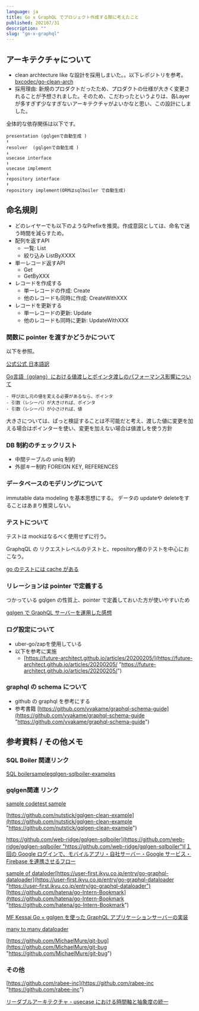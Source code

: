 ```yaml
---
language: ja
title: Go x GraphQL でプロジェクト作成する際に考えたこと
published: 202107/31
description: ""
slug: "go-x-graphql"
---
```


## アーキテクチャについて

- clean archtecture like な設計を採用しまいた。。以下レポジトリを参考。 [bxcodec/go-clean-arch](https://github.com/bxcodec/go-clean-arch)
- 採用理由: 新規のプロダクトだったため、プロダクトの仕様が大きく変更されることが予想されました。そのため、こだわったというよりは、各Layerが多すぎず少なすぎないアーキテクチャがよいかなと思い、この設計にしました。

全体的な依存関係は以下です。

    presentation (gqlgenで自動生成 )
    ↑
    resolver  (gqlgenで自動生成 )
    ↓
    usecase interface
    ↑
    usecase implement
    ↓
    repository interface
    ↑
    repository implement(ORMはsqlboiler で自動生成)

## 命名規則

- どのレイヤーでも以下のようなPrefixを推奨。作成意図としては、命名で迷う時間を減らすため。
- 配列を返すAPI
  - 一覧: List
  - 絞り込み ListByXXXX
- 単一レコード返すAPI
  - Get
  - GetByXXX
- レコードを作成する
  - 単一レコードの作成: Create
  - 他のレコードも同時に作成: CreateWithXXX
- レコードを更新する
  - 単一レコードの更新: Update
  - 他のレコードも同時に更新: UpdateWithXXX

### 関数に pointer を渡すかどうかについて

以下を参照。

[公式](https://golang.org/doc/faq#methods_on_values_or_pointers)[公式 日本語訳](http://golang.jp/go_faq#methods_on_values_or_pointers)

[Go言語（golang）における値渡しとポインタ渡しのパフォーマンス影響について](https://medium.com/finatext/go%E8%A8%80%E8%AA%9E-golang-%E3%81%AB%E3%81%8A%E3%81%91%E3%82%8B%E5%80%A4%E6%B8%A1%E3%81%97%E3%81%A8%E3%83%9D%E3%82%A4%E3%83%B3%E3%82%BF%E6%B8%A1%E3%81%97%E3%81%AE%E3%83%91%E3%83%95%E3%82%A9%E3%83%BC%E3%83%9E%E3%83%B3%E3%82%B9%E5%BD%B1%E9%9F%BF%E3%81%AB%E3%81%A4%E3%81%84%E3%81%A6-70aa3605adc5)

    - 呼び出し元の値を変える必要があるなら、ポインタ
    - 引数（レシーバ）が大きければ、ポインタ
    - 引数（レシーバ）が小さければ、値

大きさについては、ぱっと検証することは不可能だと考え、渡した値に変更を加える場合はポインターを使い、変更を加えない場合は値渡しを使う方針

### DB 制約のチェックリスト

- 中間テーブルの uniq 制約
- 外部キー制約 FOREIGN KEY, REFERENCES

### データベースのモデリングについて

immutable data modeling を基本思想にする。 データの updateや deleteをすることはあまり推奨しない。

### テストについて

テストは mockはなるべく使用せずに行う。

GraphqQL の リクエストレベルのテストと、repository層のテストを中心におこなう。

[go のテストには cache がある](https://yyh-gl.github.io/tech-blog/blog/go-test-cache-clear/)

### リレーションは pointer で定義する

つかっている gqlgen の性質上、pointer で定義しておいた方が使いやすいため

[gqlgen で GraphQL サーバーを運用した感想](https://blog.ebiken.dev/blog/operating-graphql-server-with-gqlgen/)

### ログ設定について

- uber-go/zapを使用している
- 以下を参考に実施
  - [https://future-architect.github.io/articles/20200205/](https://future-architect.github.io/articles/20200205/ "https://future-architect.github.io/articles/20200205/")

### graphql の schema について

- github の graphql を参考にする
- 参考書籍 [https://github.com/vvakame/graphql-schema-guide](https://github.com/vvakame/graphql-schema-guide "https://github.com/vvakame/graphql-schema-guide")

## 参考資料 / その他メモ

### SQL Boiler 関連リンク

[SQL boilersample](https://github.com/ken-aio/go-echo-sqlboiler/)[gqlgen-sqlboiler-examples](https://github.com/web-ridge/gqlgen-sqlboiler-examples/tree/main/social-network)

### gqlgen関連 リンク

[sample code](https://github.com/oshalygin/gqlgen-pg-todo-example)[test sample](https://zenn.dev/konboi/articles/e59249d54651172e1caf)

[https://github.com/nutstick/gqlgen-clean-example](https://github.com/nutstick/gqlgen-clean-example "https://github.com/nutstick/gqlgen-clean-example")

[https://github.com/web-ridge/gqlgen-sqlboiler](https://github.com/web-ridge/gqlgen-sqlboiler "https://github.com/web-ridge/gqlgen-sqlboiler")[１回の Google ログインで、モバイルアプリ・自社サーバー・Google サービス・Firebase を連携させるフロー](https://qiita.com/eaglesakura/items/88a487be4f3b5249b6e6#firebase-auth%E3%81%AE%E5%88%B6%E9%99%90)

[sample of dataloder](https://github.com/graphql-go/graphql-dataloader-example/blob/master/main.go)[https://user-first.ikyu.co.jp/entry/go-graphql-dataloader](https://user-first.ikyu.co.jp/entry/go-graphql-dataloader "https://user-first.ikyu.co.jp/entry/go-graphql-dataloader")[https://github.com/hatena/go-Intern-Bookmark](https://github.com/hatena/go-Intern-Bookmark "https://github.com/hatena/go-Intern-Bookmark")

[MF Kessai Go + gqlgen を使った GraphQL アプリケーションサーバーの実装](https://tech.mfkessai.co.jp/2018/08/go-gqlgen-graphql/)

[many to many dataloader](https://w11i.me/graphql-server-go-part2-dataloaders)

[https://github.com/MichaelMure/git-bug](https://github.com/MichaelMure/git-bug "https://github.com/MichaelMure/git-bug")

### その他

[https://github.com/rabee-inc](https://github.com/rabee-inc "https://github.com/rabee-inc")

[リーダブルアーキテクチャ - usecase における時間軸と抽象度の統一](https://qiita.com/sonatard/items/2243bd6dcefa1b85dbda)

